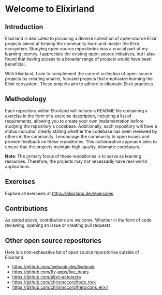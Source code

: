 # Welcome to Elixirland

## Introduction

Elixirland is dedicated to providing a diverse collection of open-source Elixir projects aimed at helping the community learn and master the Elixir ecosystem. Studying open-source repositories was a crucial part of my learning journey. I appreciate the existing open-source initiatives, but I also found that having access to a broader range of projects would have been beneficial.

With Elixirland, I aim to complement the current collection of open-source projects by creating smaller, focused projects that emphasize learning the Elixir ecosystem. These projects aim to adhere to idiomatic Elixir practices.

## Methodology

Each repository within Elixirland will include a README file containing a exercise in the form of a exercise description, including a list of requirements, allowing you to create your own implementation before studying the repository's codebase. Additionally, each repository will have a status indicator, clearly stating whether the codebase has been reviewed by others in the community. I encourage the community to open issues and provide feedback on these repositories. This collaborative approach aims to ensure that the projects maintain high-quality, idiomatic codebases.

**Note**: The primary focus of these repositories is to serve as learning resources. Therefore, the projects may not necessarily have real-world applications.

## Exercises
Explore all exercises at https://elixirland.dev/exercises.

## Contributions
As stated above, contributions are welcome. Whether in the form of code reviewing, opening an issue or creating pull requests.

## Other open source repositories
Here is a non-exhaustive list of open source repositories outside of Elixirland.

  - https://github.com/livebook-dev/livebook
  - https://github.com/fly-apps/live_beats
  - https://github.com/elixir-ecto/ecto
  - https://github.com/chrismccord/todo_trek
  - https://github.com/chrismccord/heroicons_elixir
